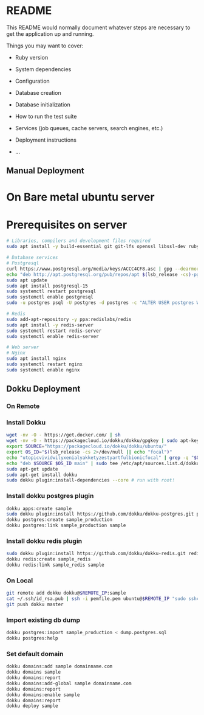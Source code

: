 # README

This README would normally document whatever steps are necessary to get the
application up and running.

Things you may want to cover:

* Ruby version

* System dependencies

* Configuration

* Database creation

* Database initialization

* How to run the test suite

* Services (job queues, cache servers, search engines, etc.)

* Deployment instructions

* ...

## Manual Deployment

# On Bare metal ubuntu server

# Prerequisites on server

```bash
# Libraries, compilers and development files required
sudo apt install -y build-essential git git-lfs openssl libssl-dev ruby ruby-build libmysqlclient-dev libpq-dev libvips42 libxml2-dev curl ca-certificates gnupg

# Database services
# Postgresql
curl https://www.postgresql.org/media/keys/ACCC4CF8.asc | gpg --dearmor | sudo tee /etc/apt/trusted.gpg.d/apt.postgresql.org.gpg >/dev/null
echo "deb http://apt.postgresql.org/pub/repos/apt $(lsb_release -cs)-pgdg main" | sudo tee /etc/apt/sources.list.d/pgdg.list
sudo apt update
sudo apt install postgresql-15
sudo systemctl restart postgresql
sudo systemctl enable postgresql
sudo -u postgres psql -U postgres -d postgres -c "ALTER USER postgres WITH PASSWORD '$password';"

# Redis
sudo add-apt-repository -y ppa:redislabs/redis
sudo apt install -y redis-server
sudo systemctl restart redis-server
sudo systemctl enable redis-server

# Web server
# Nginx
sudo apt install nginx
sudo systemctl restart nginx
sudo systemctl enable nginx
```


## Dokku Deployment

### On Remote

### Install Dokku

```bash
wget -nv -O - https://get.docker.com/ | sh
wget -nv -O - https://packagecloud.io/dokku/dokku/gpgkey | sudo apt-key add -
export SOURCE="https://packagecloud.io/dokku/dokku/ubuntu/"
export OS_ID="$(lsb_release -cs 2>/dev/null || echo "focal")"
echo "utopicvividwilyxenialyakketyzestyartfulbionicfocal" | grep -q "$OS_ID" || OS_ID="focal"
echo "deb $SOURCE $OS_ID main" | sudo tee /etc/apt/sources.list.d/dokku.list
sudo apt-get update
sudo apt-get install dokku
sudo dokku plugin:install-dependencies --core # run with root!
```

### Install dokku postgres plugin

```bash
dokku apps:create sample
sudo dokku plugin:install https://github.com/dokku/dokku-postgres.git postgres
dokku postgres:create sample_production
dokku postgres:link sample_production sample
```

### Install dokku redis plugin
```bash
sudo dokku plugin:install https://github.com/dokku/dokku-redis.git redis
dokku redis:create sample_redis
dokku redis:link sample_redis sample
```

### On Local

```bash
git remote add dokku dokku@$REMOTE_IP:sample
cat ~/.ssh/id_rsa.pub | ssh -i pemfile.pem ubuntu@$REMOTE_IP "sudo sshcommand acl-add dokku dokku"
git push dokku master
```
### Import existing db dump

```bash
dokku postgres:import sample_production < dump.postgres.sql
dokku postgres:help
```
### Set default domain

```bash
dokku domains:add sample domainname.com
dokku domains sample
dokku domains:report
dokku domains:add-global sample domainname.com
dokku domains:report
dokku domains:enable sample
dokku domains:report
dokku deploy sample
```

